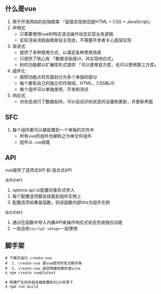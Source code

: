 ## 什么是vue

1. 用于开发网站的前端框架 「底层实现依旧是HTML + CSS + JavaScript」
2. 声明式
   + 只需要使用vue的特定语法操作状态实现业务逻辑
   + 实际渲染流程由框架自主完成，不需要开发者关心底层实现
3. 渐进式
   + 提供了多种使用方式，以满足各种使用场景
   + 只提供了核心库 「数据渲染成UI，并实现响应式」
   + 别的功能都以扩展库形式提供 「可以使用官方库，也可以使用第三方库」
4. 组件化
   + 按照功能点将页面划分为多个单独的部分
   + 每个都有自己的独立的作用域，HTML，CSS和JS
   + 每个组件可以单独使用，开发和测试
5. 响应式
   + 对状态进行了数据劫持，可以自动识别状态的设置和更新，并更新界面



## SFC

1. 每个组件都可以被放置到一个单独的文件中
   + 所有vue的组件也被称之为单文件组件
   + 组件以`.vue`结尾



## API

vue提供了选项式API 和 组合式API

`选项式API`

1. options api 以配置对象形式传入
2. 每个配置选项都会挂载到组件实例上
3. 配置选项如果是函数，则该函数内部this为组件实例

`组合式API`

1. 通过在函数中导入内置API来操作响应式状态完成相应功能
2. 一般会和`<script setup>`一起使用



## 脚手架

```shell
# 下载并运行 create-vue 
#  1. create-vue 是vue提供的官方脚手架
#  2. create-vue 底层构建依赖的是vite
$ npm create vue@latest

# 构建产生的内容会被放置到dist目录下
$ npm run build
```